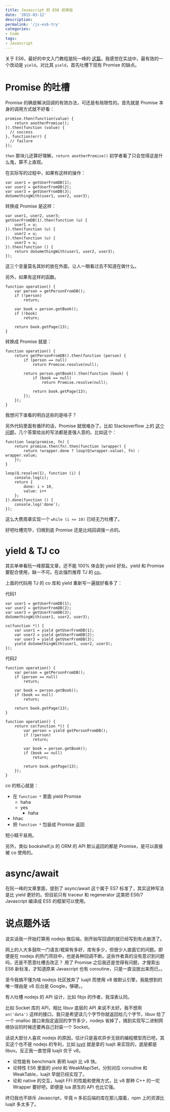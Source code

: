 ```yaml
---
title: Javascript 的 ES6 初体验
date: '2015-03-12'
description:
permalink: '/js-es6-try'
categories:
- Code
tags:
- Javascript
---
```


关于 ES6，最好的中文入门教程是阮一峰的 [这篇](http://es6.ruanyifeng.com/)。我感觉在实战中，最有效的一个改动是 `yield`。对比其 `yield`，首先吐槽下现有 Promise 的缺点。

# Promise 的吐槽

Promise 的确是解决回调的有效办法，可还是有局限性的。首先就是 Promise 本身的调用方式就不好看：

```
promise.then(function(value) {
	return anotherPromise();
}).then(function (value) {
  // success
}, function(err) {
  // failure
});
```

`then` 那块儿还算好理解，`return anotherPromise()` 初学者看了只会觉得这是什么鬼，算不上直观。

在实际写的过程中，如果有这样的操作：

```
var user1 = getUserFromDB(1);
var user2 = getUserFromDB(2);
var user3 = getUserFromDB(3);
doSomethingWith(user1, user2, user3);
```

转换成 Promise 是这样：

```
var user1, user2, user3;
getUserFromDB(1).then(function (u) {
	user1 = u;
}).then(function (u) {
	user2 = u;
}).then(function (u) {
	user3 = u;
}).then(function () {
	return doSomethingWith(user1, user2, user3);
});
```

这三个变量莫名其妙的放在外面，让人一眼看过去不知道在做什么。

另外，如果有这样的函数。

```
function operation() {
	var person = getPersonFromDB();
	if (!person)
		return;

	var book = person.getBook();
	if (!book)
		return;

	return book.getPage(13);
}
```

转换成 Promise 就是：

```
function operation() {
	return getPersonFromDB().then(function (person) {
		if (person == null)
			return Promise.resolve(null);

		return person.getBook().then(function (book) {
			if (book == null)
				return Promise.resolve(null);

			return book.getPage(13);
		});
	});
}
```

我想问下谁看的明白这些的是啥子？

另外代码里面有循环的话，Promise 就很难办了。比如 Stackoverflow 上的 [这个问题](http://stackoverflow.com/questions/17217736/while-loop-with-promises)，几个答案给出的写法都是差强人意的。比如这个：

```
function loop(promise, fn) {
	return promise.then(fn).then(function (wrapper) {
		return !wrapper.done ? loop(Q(wrapper.value), fn) : wrapper.value;
	});
}

loop(Q.resolve(1), function (i) {
	console.log(i);
	return {
		done: i > 10,
		value: i++
	};
}).done(function () {
	console.log('done');
});
```

这么大费周章实现一个 `while (i <= 10)` 已经无力吐槽了。

好吧吐槽完毕，归根到底 Promise 还是比纯回调强一点的。

# yield & TJ co

其实单单看阮一峰那篇文章，还不能 100% 体会到 yield 好处。yield 和 Promise 要配合使用，缺一不可。在此强烈推荐 TJ 的 [co](https://www.npmjs.com/package/co)。 

上面的代码用 TJ 的 co 库和 yield 重新写一遍就好看多了：

代码1

```
var user1 = getUserFromDB(1);
var user2 = getUserFromDB(2);
var user3 = getUserFromDB(3);
doSomethingWith(user1, user2, user3);
```

```
co(function *() {
	var user1 = yield getUserFromDB(1);
	var user2 = yield getUserFromDB(2);
	var user3 = yield getUserFromDB(3);
	yield doSomethingWith(user1, user2, user3);
});
```

代码2

```
function operation() {
	var person = getPersonFromDB();
	if (person == null)
		return;

	var book = person.getBook();
	if (book == null)
		return;

	return book.getPage(13);
}
```

```
function operation() {
	return co(function *() {
		var person = yield getPersonFromDB();
		if (!person)
			return;

		var book = person.getBook();
		if (book == null)
			return;

		return book.getPage(13);
	});
}
```

co 的核心就是：

- 在 `function *` 里面 yield Promise
	- haha
	- yes
		- haha
- hhac
- 把 `function *` 包装成 Promise 返回

短小精干易用。

另外，类似 bookshelf.js 的 ORM 的 API 默认返回的都是 Promise，是可以直接被 co 使用的。

# async/await

在阮一峰的文章里面，提到了 async/await 这个属于 ES7 标准了，其实这种写法是比 yield 更好的。但目前只有 traceur 和 regenerator 这类把 ES6/7 Javascript 编译成 ES5 的框架可以使用。

# 说点题外话

说实话我一开始打算用 nodejs 做后端，刚开始写回调的就已经写到有点崩溃了。

网上的人大多鼓吹一门语言/框架有多好，库有多少，但很少人直面它的问题。即便是在 nodejs 的热门项目中，也是各种回调不断。这些作者真的没有意识到问题吗，还是不愿意吐槽去改正？
用了 Promise 之后我还是觉得有问题，才搜索出 ES6 新标准，才知道原来 Javascript 也有 coroutine，只是一直没放出来而已。。

至今我搞不懂为啥 nodejs 社区放弃了 luajit 而使用 v8 做默认引擎，我能想到的唯一理由是 v8 后台是 Google，够硬。。

有人吐槽 nodejs 的 API 设计，比如 fibjs 的作者，我深表认同。

比如 Socket 库的 API，相比 libuv 底层的 API 来说不太好。我不想用 `on('data')` 这样的接口，我只是希望读几个字节你就返回给几个字节，libuv 给了一个 onalloc 接口来指定返回的字节多少，nodejs 省掉了，搞到实现写二进制网络协议的时候还要再自己封装一个 Socket。

话说大部分人喜欢 nodejs 的原因，估计只是喜欢异步无锁的编程模型而已吧，其实这个也不是 nodejs 的专利，比如 [luvit](https://github.com/luvit/luvit) 就是拿的 luajit 来实现的，底层都是 libuv。反正我一直觉得 luajit 优于 v8。

 * 论性能有 benchmark 表明 luajit 比 v8 快。
 * 论特性 ES6 里面的 yield 和 WeakMap/Set，分别对应 coroutine 和 WeakTable，luajit 早就已经实现了。
 * 论和 native 的交互，luajit FFI 的性能和使用方式，比 v8 那种 C++ 的一坨 Wrapper 要好吧，即便是 lua 原生的 API 也比它强。

终归我也不排斥 Javascript，毕竟 n 多前后端的库在那儿摆着，npm 上的资源比 luajit 多太多了。

